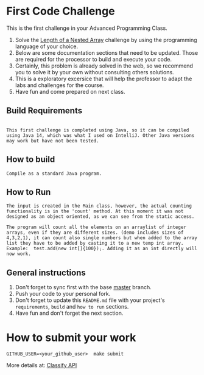 First Code Challenge
====================

This is the first challenge in your Advanced Programming Class.

1. Solve the [Length of a Nested Array](https://edabit.com/challenge/yXSTvCNen2DQHyrh6) challenge by using the programming language of your choice.
2. Below are some documentation sections that need to be updated. Those are required for the processor to build and execute your code.
3. Certainly, this problem is already solved in the web, so we recommend you to solve it by your own without consulting others solutions.
4. This is a exploratory excersice that will help the professor to adapt the labs and challenges for the course.
3. Have fun and come prepared on next class.

Build Requirements
------------------
```

This first challenge is completed using Java, so it can be compiled using Java 14, which was what I used on IntelliJ. Other Java versions may work but have not been tested.
```


How to build
------------
```
Compile as a standard Java program.
```


How to Run
----------
```
The input is created in the Main class, however, the actual counting functionality is in the 'count' method. At this moment it was not designed as an object oriented, as we can see from the static access.

The program will count all the elements on an arraylist of integer arrays, even if they are different sizes. (demo includes sizes of 4,3,2,1), it can count also single numbers but when added to the array list they have to be added by casting it to a new temp int array. Example:  test.add(new int[]{100});. Adding it as an int directly will now work.

```


General instructions
--------------------
1. Don't forget to sync first with the base [master](https://github.com/CodersSquad/ap-labs) branch.
2. Push your code to your personal fork.
3. Don't forget to update this `README.md` file with your project's `requirements`, `build` and `how to run` sections.
4. Have fun and don't forget the next section.


How to submit your work
=======================
```
GITHUB_USER=<your_github_user>  make submit
```
More details at: [Classify API](../../classify.md)
